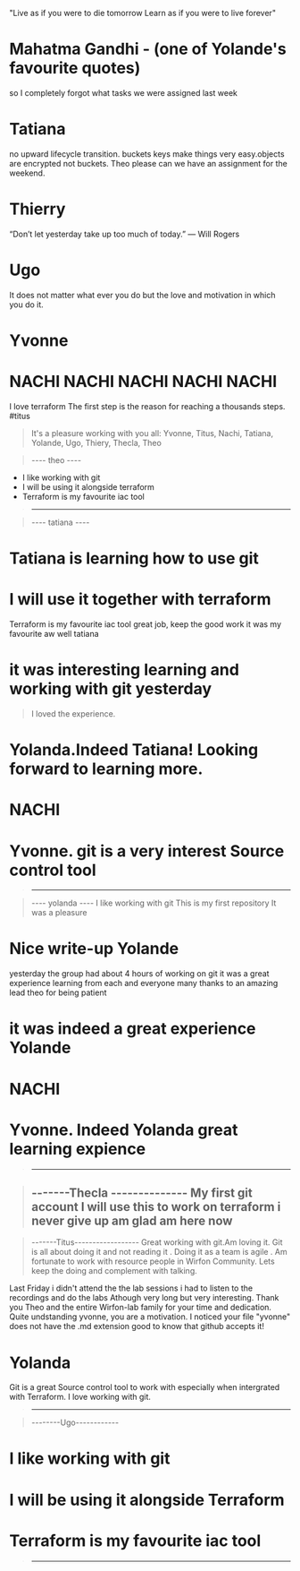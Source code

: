 "Live as if you were to die tomorrow
Learn as if you were to live forever"
# Mahatma Gandhi - (one of Yolande's favourite quotes)

so I completely forgot what tasks we were assigned last week
# Tatiana

no upward lifecycle transition. buckets keys make things very easy.objects are encrypted not buckets.
Theo please can we have an assignment for the weekend.
# Thierry

“Don’t let yesterday take up too much of today.” — Will Rogers
# Ugo

It does not matter what ever you do but the love and motivation in which you do it.
# Yvonne
 #  NACHI NACHI NACHI NACHI NACHI
  I love terraform
The first step is the reason for reaching a thousands steps.
#titus

>It's a pleasure working with you all: Yvonne, Titus, Nachi, Tatiana, Yolande, Ugo, Thiery, Thecla, Theo

>---- theo ----
* I like working with git
* I will be using it alongside terraform
* Terraform is my favourite iac tool
>--------------

>---- tatiana ----
# Tatiana is learning how to use git
# I will use it together with terraform
Terraform is my favourite iac tool
great job, keep the good work
it was my favourite aw well tatiana
# it was interesting learning and working with git yesterday
> I loved the experience.
# Yolanda.Indeed Tatiana! Looking forward to learning more.
# NACHI
# Yvonne. git is a very interest Source control tool
>----------------

>---- yolanda ----
I like working with git
This is my first repository
It was a pleasure
# Nice write-up Yolande
yesterday the group had about 4 hours of working on git
it was a great experience learning from each and everyone
many thanks to an amazing lead theo for being patient 
# it was indeed a great experience Yolande
# NACHI
# Yvonne. Indeed Yolanda great learning expience
>------------------

>-------Thecla --------------
My first git account
I will use this to work on terraform
i never give up
am glad am here now
>----------------------------

>-------Titus------------------
Great working with git.Am loving it.
Git is all about doing it and not reading it .
Doing it as a team is agile .
Am fortunate to work with resource people in Wirfon Community.
Lets keep the doing and complement with talking.

Last Friday i didn't attend the the lab sessions
i had to listen to the recordings and do the labs
Athough very long but very interesting.
Thank you Theo and the entire Wirfon-lab family for 
your time and dedication. 
Quite undstanding yvonne, you are a motivation.
I noticed your file "yvonne" does not have the .md extension good to know that github accepts it!
# Yolanda 


Git is a great Source control tool to work with especially when intergrated with Terraform. I love working with git.
>-----------------------------------

>--------Ugo------------
# I like working with git
# I will be using it alongside Terraform
# Terraform is my favourite iac tool
>-----------------------
